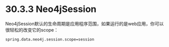 # 30.3.3 Neo4jSession

Neo4jSession默认的生命周期是应用程序范围，如果运行的是web应用，你可以很轻松的改变它的scope：

```text
spring.data.neo4j.session.scope=session
```

